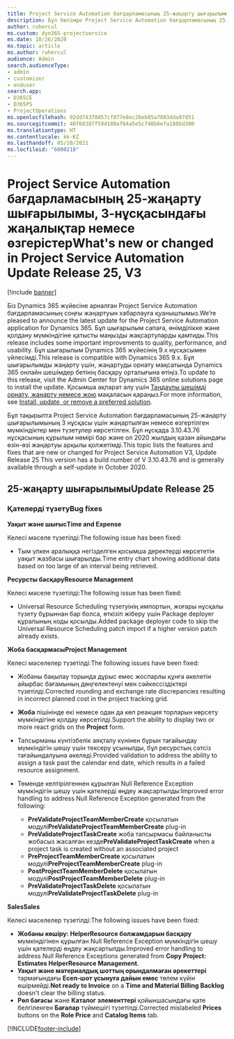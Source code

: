 ```yaml
---
title: Project Service Automation бағдарламасының 25-жаңарту шығарылымы, 3-нұсқасындағы жаңалықтар немесе өзгерістер
description: Бұл бөлімде Project Service Automation бағдарламасының 25-жаңарту шығарылымының 3 нұсқасындағы қолжетімді мүмкіндіктер мен түзетулер берілген.
author: ruhercul
ms.custom: dyn365-projectservice
ms.date: 10/26/2020
ms.topic: article
ms.author: ruhercul
audience: Admin
search.audienceType:
- admin
- customizer
- enduser
search.app:
- D365CE
- D365PS
- ProjectOperations
ms.openlocfilehash: 92dd74378457cf877e8ec26eb85a7883dda97d51
ms.sourcegitcommit: 40f68387f594180af64a5e5c748b6efa188bd300
ms.translationtype: HT
ms.contentlocale: kk-KZ
ms.lasthandoff: 05/10/2021
ms.locfileid: "6000218"
---
```

# <a name="whats-new-or-changed-in-project-service-automation-update-release-25-v3"></a><span data-ttu-id="75ece-103">Project Service Automation бағдарламасының 25-жаңарту шығарылымы, 3-нұсқасындағы жаңалықтар немесе өзгерістер</span><span class="sxs-lookup"><span data-stu-id="75ece-103">What's new or changed in Project Service Automation Update Release 25, V3</span></span>

[!include [banner](../includes/psa-now-project-operations.md)]

<span data-ttu-id="75ece-104">Біз Dynamics 365 жүйесіне арналған Project Service Automation бағдарламасының соңғы жаңартуын хабарлауға қуаныштымыз.</span><span class="sxs-lookup"><span data-stu-id="75ece-104">We’re pleased to announce the latest update for the Project Service Automation application for Dynamics 365.</span></span> <span data-ttu-id="75ece-105">Бұл шығарылым сапаға, өнімділікке және қолдану мүмкіндігіне қатысты маңызды жақсартуларды қамтиды.</span><span class="sxs-lookup"><span data-stu-id="75ece-105">This release includes some important improvements to quality, performance, and usability.</span></span> <span data-ttu-id="75ece-106">Бұл шығарылым Dynamics 365 жүйесінің 9.x нұсқасымен үйлесімді.</span><span class="sxs-lookup"><span data-stu-id="75ece-106">This release is compatible with Dynamics 365 9.x.</span></span> <span data-ttu-id="75ece-107">Бұл шығарылымды жаңарту үшін, жаңартуды орнату мақсатында Dynamics 365 онлайн шешімдер бетінің басқару орталығына өтіңіз.</span><span class="sxs-lookup"><span data-stu-id="75ece-107">To update to this release, visit the Admin Center for Dynamics 365 online solutions page to install the update.</span></span> <span data-ttu-id="75ece-108">Қосымша ақпарат алу үшін [Таңдаулы шешімді орнату, жаңарту немесе жою](/power-platform/admin/install-remove-preferred-solution) мақаласын қараңыз.</span><span class="sxs-lookup"><span data-stu-id="75ece-108">For more information, see [Install, update, or remove a preferred solution](/power-platform/admin/install-remove-preferred-solution).</span></span>

<span data-ttu-id="75ece-109">Бұл тақырыпта Project Service Automation бағдарламасының 25-жаңарту шығарылымының 3 нұсқасы үшін жаңартылған немесе өзгертілген мүмкіндіктер мен түзетулер көрсетілген. Бұл нұсқада 3.10.43.76 нұсқасының құрылым нөмірі бар және ол 2020 жылдың қазан айындағы өзін-өзі жаңартуы арқылы қолжетімді.</span><span class="sxs-lookup"><span data-stu-id="75ece-109">This topic lists the features and fixes that are new or changed for Project Service Automation V3, Update Release 25 This version has a build number of V 3.10.43.76 and is generally available through a self-update in October 2020.</span></span>

## <a name="update-release-25"></a><span data-ttu-id="75ece-110">25-жаңарту шығарылымы</span><span class="sxs-lookup"><span data-stu-id="75ece-110">Update Release 25</span></span>

### <a name="bug-fixes"></a><span data-ttu-id="75ece-111">Қателерді түзету</span><span class="sxs-lookup"><span data-stu-id="75ece-111">Bug fixes</span></span>

<span data-ttu-id="75ece-112">**Уақыт және шығыс**</span><span class="sxs-lookup"><span data-stu-id="75ece-112">**Time and Expense**</span></span>

<span data-ttu-id="75ece-113">Келесі мәселе түзетілді:</span><span class="sxs-lookup"><span data-stu-id="75ece-113">The following issue has been fixed:</span></span>

- <span data-ttu-id="75ece-114">Тым үлкен аралыққа негізделген қосымша деректерді көрсететін уақыт жазбасы шығарылды.</span><span class="sxs-lookup"><span data-stu-id="75ece-114">Time entry chart showing additional data based on too large of an interval being retrieved.</span></span>

<span data-ttu-id="75ece-115">**Ресурсты басқару**</span><span class="sxs-lookup"><span data-stu-id="75ece-115">**Resource Management**</span></span>

<span data-ttu-id="75ece-116">Келесі мәселе түзетілді:</span><span class="sxs-lookup"><span data-stu-id="75ece-116">The following issue has been fixed:</span></span>

- <span data-ttu-id="75ece-117">Universal Resource Scheduling түзетуінің импортын, жоғары нұсқалы түзету бұрыннан бар болса, өткізіп жіберу үшін Package deployer құралының коды қосылды.</span><span class="sxs-lookup"><span data-stu-id="75ece-117">Added package deployer code to skip the Universal Resource Scheduling patch import if a higher version patch already exists.</span></span>

<span data-ttu-id="75ece-118">**Жоба басқармасы**</span><span class="sxs-lookup"><span data-stu-id="75ece-118">**Project Management**</span></span>

<span data-ttu-id="75ece-119">Келесі мәселелер түзетілді:</span><span class="sxs-lookup"><span data-stu-id="75ece-119">The following issues have been fixed:</span></span>

- <span data-ttu-id="75ece-120">Жобаны бақылау торында дұрыс емес жоспарлы құнға әкелетін айырбас бағамының дөңгелектенуі мен сәйкессіздіктері түзетілді.</span><span class="sxs-lookup"><span data-stu-id="75ece-120">Corrected rounding and exchange rate discrepancies resulting in incorrect planned cost in the project tracking grid.</span></span>
- <span data-ttu-id="75ece-121">**Жоба** пішінінде екі немесе одан да көп реакция торларын көрсету мүмкіндігіне қолдау көрсетілді.</span><span class="sxs-lookup"><span data-stu-id="75ece-121">Support the ability to display two or more react grids on the **Project** form.</span></span>
- <span data-ttu-id="75ece-122">Тапсырманы күнтізбелік аяқталу күнінен бұрын тағайындау мүмкіндігін шешу үшін тексеру ұсынылды, бұл ресурстың сәтсіз тағайындалуына әкеледі.</span><span class="sxs-lookup"><span data-stu-id="75ece-122">Provided validation to address the ability to assign a task past the calendar end date, which results in a failed resource assignment.</span></span>
- <span data-ttu-id="75ece-123">Төменде келтірілгеннен құрылған Null Reference Exception мүмкіндігін шешу үшін қателерді өңдеу жақсартылды:</span><span class="sxs-lookup"><span data-stu-id="75ece-123">Improved error handling to address Null Reference Exception generated from the following:</span></span>

    - <span data-ttu-id="75ece-124">**PreValidateProjectTeamMemberCreate** қосылатын модулі</span><span class="sxs-lookup"><span data-stu-id="75ece-124">**PreValidateProjectTeamMemberCreate** plug-in</span></span>
    - <span data-ttu-id="75ece-125">**PreValidateProjectTaskCreate** жоба тапсырмасы байланысты жобасыз жасалған кезде</span><span class="sxs-lookup"><span data-stu-id="75ece-125">**PreValidateProjectTaskCreate** when a project task is created without an associated project</span></span>
    - <span data-ttu-id="75ece-126">**PreProjectTeamMemberCreate** қосылатын модулі</span><span class="sxs-lookup"><span data-stu-id="75ece-126">**PreProjectTeamMemberCreate** plug-in</span></span>
    - <span data-ttu-id="75ece-127">**PostProjectTeamMemberDelete** қосылатын модулі</span><span class="sxs-lookup"><span data-stu-id="75ece-127">**PostProjectTeamMemberDelete** plug-in</span></span>
    - <span data-ttu-id="75ece-128">**PreValidateProjectTaskDelete** қосылатын модулі</span><span class="sxs-lookup"><span data-stu-id="75ece-128">**PreValidateProjectTaskDelete** plug-in</span></span>

<span data-ttu-id="75ece-129">**Sales**</span><span class="sxs-lookup"><span data-stu-id="75ece-129">**Sales**</span></span>

<span data-ttu-id="75ece-130">Келесі мәселелер түзетілді:</span><span class="sxs-lookup"><span data-stu-id="75ece-130">The following issues have been fixed:</span></span>

- <span data-ttu-id="75ece-131">**Жобаны көшіру: HelperResource болжамдарын басқару** мүмкіндігінен құрылған Null Reference Exception мүмкіндігін шешу үшін қателерді өңдеу жақсартылды.</span><span class="sxs-lookup"><span data-stu-id="75ece-131">Improved error handling to address Null Reference Exceptions generated from **Copy Project: Estimates HelperResource Management**.</span></span>
- <span data-ttu-id="75ece-132">**Уақыт және материалдық шоттың орындалмаған әрекеттері** тармағындағы **Есеп-шот ұсынуға дайын емес** төлем күйін өшірмейді.</span><span class="sxs-lookup"><span data-stu-id="75ece-132">**Not ready to Invoice** on a **Time and Material Billing Backlog** doesn't clear the billing status.</span></span>
- <span data-ttu-id="75ece-133">**Рөл бағасы** және **Каталог элементтері** қойыншасындағы қате белгіленген **Бағалар** түймешігі түзетілді.</span><span class="sxs-lookup"><span data-stu-id="75ece-133">Corrected mislabeled **Prices** buttons on the **Role Price** and **Catalog Items** tab.</span></span>


[!INCLUDE[footer-include](../includes/footer-banner.md)]